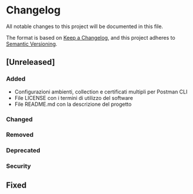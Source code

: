 # Changelog

All notable changes to this project will be documented in this file.

The format is based on [Keep a Changelog](https://keepachangelog.com/en/1.1.0/),
and this project adheres to [Semantic Versioning](https://semver.org/spec/v2.0.0.html).

## [Unreleased]

### Added

- Configurazioni ambienti, collection e certificati multipli per Postman CLI
- File LICENSE con i termini di utilizzo del software
- File README.md con la descrizione del progetto

### Changed

### Removed

### Deprecated

### Security

## Fixed
